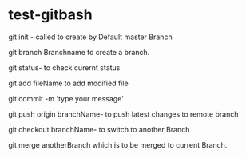 # test-gitbash

git init - called to create by Default master Branch

git branch Branchname to create a branch.

git status- to check curernt status

git add fileName to add modified file

git commit -m 'type your message'

git push origin branchName- to push latest changes to remote branch


git checkout branchName- to switch to another Branch

git merge anotherBranch which is to be merged to current Branch.
